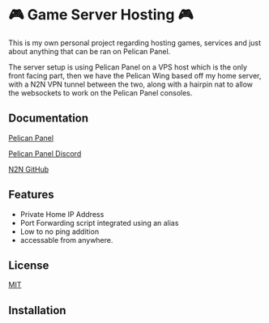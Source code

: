 
# 🎮 Game Server Hosting 🎮

This is my own personal project regarding hosting games, services and just about anything that can be ran on Pelican Panel.


The server setup is using Pelican Panel on a VPS host which is the only front facing part, then we have the Pelican Wing based off my home server, with a N2N VPN tunnel between the two, along with a hairpin nat to allow the websockets to work on the Pelican Panel consoles.

## Documentation

[Pelican Panel](https://pelican.dev/)

[Pelican Panel Discord](https://discord.gg/pelican-panel)

[N2N GitHub](https://github.com/ntop/n2n)


## Features

- Private Home IP Address
- Port Forwarding script integrated using an alias
- Low to no ping addition
- accessable from anywhere.


## License

[MIT](https://choosealicense.com/licenses/mit/)

## Installation
